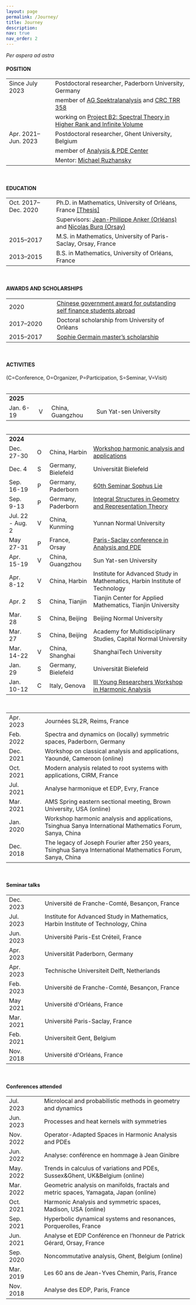 ```yaml
---
layout: page
permalink: /Journey/
title: Journey
description: 
nav: true
nav_order: 2
---
```


_Per aspera ad astra_

#### POSITION

<table style="table-layout:fixed;">
<tr>           
  <td width="300"> Since July 2023 </td>
  <td width="10"> </td>
  <td width="1500">
    Postdoctoral researcher, Paderborn University, Germany</td>
</tr>   

<tr>           
  <td width="150"> </td>
  <td width="10"> </td>
  <td width="1500">
    member of <a href="https://math.uni-paderborn.de/en/ag/research-group-spectral-analysis">AG Spektralanalysis</a>
           and
          <a href="https://trr358.math.uni-bielefeld.de/Pages/aboutUs">CRC TRR 358</a></td>
</tr> 

<tr>           
  <td width="150"> </td>
  <td width="10"> </td>
  <td width="1500">
    working on 
          <a href="https://trr358.math.uni-bielefeld.de/projects/view/B2">Project B2: Spectral Theory in Higher Rank and Infinite Volume</a></td>
</tr> 

<tr>           
  <td width="300"> Apr. 2021–Jun. 2023 </td>
  <td width="10"> </td>
  <td width="1500">
    Postdoctoral researcher, Ghent University, Belgium</td>
</tr>

<tr>           
  <td width="150"> </td>
  <td width="10"> </td>
  <td width="1500">
    member of <a href="https://analysis-pde.org/">Analysis & PDE Center</a></td>
</tr> 
<tr>           
  <td width="150"> </td>
  <td width="10"> </td>
  <td width="1500">
    Mentor: <a href="https://ruzhansky.org">Michael Ruzhansky</a></td>
</tr>  
</table>

<br>

#### EDUCATION

<table style="table-layout:fixed;">
<tr>           
  <td width="300">Oct. 2017–Dec. 2020</td>
  <td width="10"> </td>
  <td width="1500">
    Ph.D. in Mathematics, University of Orléans, France
    <a href='https://tel.archives-ouvertes.fr/tel-03042468v2/document'>[Thesis]</a></td>
</tr>

<tr>           
  <td width="150"> </td>
  <td width="10"> </td>
  <td width="1500">Supervisors:
    <a href='https://www.idpoisson.fr/anker/'>Jean-Philippe Anker (Orléans)</a> and
    <a href='https://www.imo.universite-paris-saclay.fr/~nb/'>Nicolas Burq (Orsay)</a></td>
</tr>

<tr>           
  <td width="300">2015–2017</td>
  <td width="10"> </td>
  <td width="1500">M.S. in Mathematics, University of Paris-Saclay, Orsay, France</td>
</tr>  

<tr>           
  <td width="300">2013–2015</td>
  <td width="10"> </td>
  <td width="1500">B.S. in Mathematics, University of Orléans, France</td>
</tr>
</table>

<br>

#### AWARDS AND SCHOLARSHIPS

<table style="table-layout:fixed;">
<tr>           
  <td width="300">2020</td>
  <td width="10"> </td>
  <td width="1500">
  <a href='https://en.wikipedia.org/wiki/Chinese_government_award_for_outstanding_self_finance_students_abroad'>Chinese government award for outstanding self finance students abroad</a>
  </td>
</tr>

<tr>           
  <td width="300">2017–2020</td>
  <td width="10"> </td>
  <td width="1500">
  Doctoral scholarship from University of Orléans
  </td>
</tr>

<tr>           
  <td width="300">2015–2017</td>
  <td width="10"> </td>
  <td width="1500">
    <a href='https://www.fondation-hadamard.fr/en/our-programs/transversal-programs/graduate-program/'>Sophie Germain master’s scholarship</a>
  </td>
</tr>
</table>

<br>

#### ACTIVITIES

(C=Conference, O=Organizer, P=Participation, S=Seminar, V=Visit)

<div style="height: 5px;"></div>
<table style="table-layout:fixed;">
<tr>      
  <td align="left" width="140"><b>2025</b></td>
  <td align="center" width="100"></td>
  <td align="left" width="210"></td>
  <td align="left" width="1100"></td>
</tr>

<tr>      
  <td align="left" width="140">Jan. 6-19</td>
  <td align="center" width="100"> V </td>
  <td align="left" width="210"> China, Guangzhou </td>
  <td align="left" width="1100">
  Sun Yat-sen University</td>
</tr>
</table>


<div style="height: 5px;"></div>
<table style="table-layout:fixed;">
<tr>      
  <td align="left" width="140"><b>2024</b></td>
  <td align="center" width="100"></td>
  <td align="left" width="210"></td>
  <td align="left" width="1100"></td>
</tr>

<tr>      
  <td align="left" width="140">Dec. 27-30</td>
  <td align="center" width="100"> O </td>
  <td align="left" width="210"> China, Harbin </td>
  <td align="left" width="1100">
  <a href='https://im.hit.edu.cn/2024/1125/c8389a359885/page.htm'>Workshop harmonic analysis and applications</a></td>
</tr>

<tr>      
  <td align="left" width="140">Dec. 4</td>
  <td align="center" width="100"> S </td>
  <td align="left" width="210"> Germany, Bielefeld </td>
  <td align="left" width="1100">
  Universität Bielefeld</td>
</tr>

<tr>      
  <td align="left" width="140">Sep. 16-19</td>
  <td align="center" width="100"> P </td>
  <td align="left" width="210"> Germany, Paderborn </td>
  <td align="left" width="1100">
  <a href='https://sites.google.com/view/ssl60/home'>	
  60th Seminar Sophus Lie</a></td>
</tr>

<tr>      
  <td align="left" width="140">Sep. 9-13</td>
  <td align="center" width="100"> P </td>
  <td align="left" width="210"> Germany, Paderborn </td>
  <td align="left" width="1100">
  <a href='https://trr358.math.uni-bielefeld.de/workshops/view/191'>Integral Structures in Geometry and Representation Theory</a></td>
</tr>

<tr>      
  <td align="left" width="140">Jul. 22 - Aug. 2</td>
  <td align="center" width="100"> V </td>
  <td align="left" width="210"> China, Kunming </td>
  <td align="left" width="1100">
  Yunnan Normal University</td>
</tr>

<tr>      
  <td align="left" width="140">May 27-31</td>
  <td align="center" width="100"> P </td>
  <td align="left" width="210"> France, Orsay </td>
  <td align="left" width="1100">
  <a href='https://math.mit.edu/~dyatlov/mrz60/'>Paris-Saclay conference in Analysis and PDE</a></td>
</tr>

<tr>      
  <td align="left" width="140">Apr. 15-19</td>
  <td align="center" width="100"> V </td>
  <td align="left" width="210"> China, Guangzhou </td>
  <td align="left" width="1100">
  Sun Yat-sen University</td>
</tr>

<tr>      
  <td align="left" width="140">Apr. 8-12</td>
  <td align="center" width="100"> V </td>
  <td align="left" width="210"> China, Harbin </td>
  <td align="left" width="1100">
  Institute for Advanced Study in Mathematics, Harbin Institute of Technology</td>
</tr>

<tr>      
  <td align="left" width="140">Apr. 2</td>
  <td align="center" width="100"> S </td>
  <td align="left" width="210"> China, Tianjin </td>
  <td align="left" width="1100">
  	Tianjin Center for Applied Mathematics, Tianjin University</td>
</tr>

<tr>      
  <td align="left" width="140">Mar. 28</td>
  <td align="center" width="100"> S </td>
  <td align="left" width="210"> China, Beijing </td>
  <td align="left" width="1100">
  		Beijing Normal University</td>
</tr>

<tr>      
  <td align="left" width="140">Mar. 27</td>
  <td align="center" width="100"> S </td>
  <td align="left" width="210"> China, Beijing </td>
  <td align="left" width="1100">
  		Academy for Multidisciplinary Studies, Capital Normal University</td>
</tr>

<tr>      
  <td align="left" width="140">Mar. 14-22</td>
  <td align="center" width="100"> V </td>
  <td align="left" width="210"> China, Shanghai </td>
  <td align="left" width="1100">
  		ShanghaiTech University</td>
</tr>

<tr>      
  <td align="left" width="140">Jan. 29</td>
  <td align="center" width="100"> S </td>
  <td align="left" width="210"> Germany, Bielefeld </td>
  <td align="left" width="1100">
  		Universität Bielefeld</td>
</tr>

<tr>      
  <td align="left" width="140">Jan. 10-12</td>
  <td align="center" width="100"> C </td>
  <td align="left" width="210"> Italy, Genova </td>
  <td align="left" width="1100">
  <a href='https://sites.google.com/view/3yrwha24-genova/home?authuser=0'>	
  III Young Researchers Workshop in Harmonic Analysis</a></td>
</tr>
</table>


<br>
<table style="table-layout:fixed;">
<tr>           
  <td width="150">Apr. 2023</td>
  <td width="10"> </td>
  <td width="1500"> Journées SL2R, Reims, France</td>
</tr>
<tr>           
  <td width="150">Feb. 2022</td>
  <td width="10"> </td>
  <td width="1500">Spectra and dynamics on (locally) symmetric spaces, Paderborn, Germany</td>
</tr>
<tr>           
  <td width="150">Dec. 2021</td>
  <td width="10"> </td>
  <td width="1500">Workshop on classical analysis and applications, Yaoundé, Cameroon (online)</td>
</tr>
<tr>           
  <td width="150">Oct. 2021</td>
  <td width="10"> </td>
  <td width="1500">Modern analysis related to root systems with applications, CIRM, France</td>
</tr>  
<tr>           
  <td width="150">Jul. 2021</td>
  <td width="10"> </td>
  <td width="1500">Analyse harmonique et EDP, Evry, France</td>
</tr>  
<tr>           
  <td width="150">Mar. 2021</td>
  <td width="10"> </td>
  <td width="1500">AMS Spring eastern sectional meeting, Brown University, USA (online)</td>
</tr>  
<tr>           
  <td width="150">Jan. 2020</td>
  <td width="10"> </td>
  <td width="1500">Workshop harmonic analysis and applications, Tsinghua Sanya International Mathematics Forum, Sanya, China</td>
</tr>
<tr>           
  <td width="150">Dec. 2018</td>
  <td width="10"> </td>
  <td width="1500">The legacy of Joseph Fourier after 250 years, Tsinghua Sanya International Mathematics Forum, Sanya, China</td>
</tr>    
</table>

<br>

#### Seminar talks

<table style="table-layout:fixed;">
<tr>           
  <td width="150">Dec. 2023</td>
  <td width="10"> </td>
  <td width="1500"> Université de Franche-Comté, Besançon, France</td>
</tr>
<tr>           
  <td width="150">Jul. 2023</td>
  <td width="10"> </td>
  <td width="1500"> Institute for Advanced Study in Mathematics, Harbin Institute of Technology, China</td>
</tr>
<tr>           
  <td width="150">Jun. 2023</td>
  <td width="10"> </td>
  <td width="1500"> Université Paris-Est Créteil, France</td>
</tr>
<tr>           
  <td width="150">Apr. 2023</td>
  <td width="10"> </td>
  <td width="1500"> Universität Paderborn, Germany</td>
</tr>
<tr>           
  <td width="150">Apr. 2023</td>
  <td width="10"> </td>
  <td width="1500"> Technische Universiteit Delft, Netherlands</td>
</tr>
<tr>           
  <td width="150">Feb. 2023</td>
  <td width="10"> </td>
  <td width="1500"> Université de Franche-Comté, Besançon, France</td>
</tr>
<tr>           
  <td width="150">May 2021</td>
  <td width="10"> </td>
  <td width="1500"> Université d'Orléans, France</td>
</tr>
<tr>           
  <td width="150">Mar. 2021</td>
  <td width="10"> </td>
  <td width="1500"> Université Paris-Saclay, France</td>
</tr>
<tr>           
  <td width="150">Feb. 2021</td>
  <td width="10"> </td>
  <td width="1500"> Universiteit Gent, Belgium</td>
</tr>
<tr>           
  <td width="150">Nov. 2018</td>
  <td width="10"> </td>
  <td width="1500"> Université d'Orléans, France</td>
</tr>  
</table>

<br>

#### Conferences attended

<table style="table-layout:fixed;">
<tr>           
  <td width="150">Jul. 2023</td>
  <td width="10"> </td>
  <td width="1500"> Microlocal and probabilistic methods in geometry and dynamics</td>
</tr>
<tr>           
  <td width="150">Jun. 2023</td>
  <td width="10"> </td>
  <td width="1500"> Processes and heat kernels with symmetries</td>
</tr>
<tr>           
  <td width="150">Nov. 2022</td>
  <td width="10"> </td>
  <td width="1500">	Operator-Adapted Spaces in Harmonic Analysis and PDEs</td>
</tr>
<tr>           
  <td width="150">Jun. 2022</td>
  <td width="10"> </td>
  <td width="1500">	Analyse: conférence en hommage à Jean Ginibre</td>
</tr>
<tr>           
  <td width="150">May. 2022</td>
  <td width="10"> </td>
  <td width="1500">Trends in calculus of variations and PDEs, Sussex&Ghent, UK&Belgium (online)</td>
</tr>
<tr>           
  <td width="150">Mar. 2022</td>
  <td width="10"> </td>
  <td width="1500">Geometric analysis on manifolds, fractals and metric spaces, Yamagata, Japan (online)</td>
</tr>
<tr>           
  <td width="150">Oct. 2021</td>
  <td width="10"> </td>
  <td width="1500">Harmonic Analysis and symmetric spaces, Madison, USA (online)</td>
</tr>
<tr>           
  <td width="150">Sep. 2021</td>
  <td width="10"> </td>
  <td width="1500">Hyperbolic dynamical systems and resonances, Porquerolles, France</td>
</tr>
<tr>           
  <td width="150">Jun. 2021</td>
  <td width="10"> </td>
  <td width="1500">Analyse et EDP Conférence en l’honneur de Patrick Gérard, Orsay, France</td>
</tr>
<tr>           
  <td width="150">Sep. 2020</td>
  <td width="10"> </td>
  <td width="1500">Noncommutative analysis, Ghent, Belgium (online)</td>
</tr>  
<tr>           
  <td width="150">Mar. 2019</td>
  <td width="10"> </td>
  <td width="1500">Les 60 ans de Jean-Yves Chemin, Paris, France</td>
</tr>
<tr>           
  <td width="150">Nov. 2018</td>
  <td width="10"> </td>
  <td width="1500">Analyse des EDP, Paris, France</td>
</tr>
</table>
